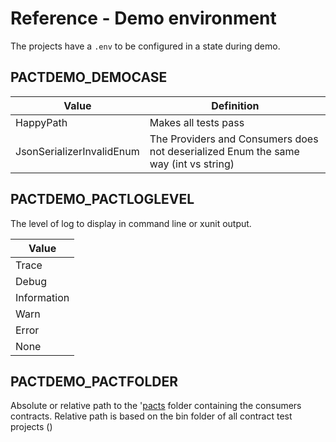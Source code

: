 # Reference - Demo environment

The projects have a `.env` to be configured in a state during demo.

## PACTDEMO_DEMOCASE

| Value                     | Definition                                                                          |
| ------------------------- | ----------------------------------------------------------------------------------- |
| HappyPath                 | Makes all tests pass                                                                |
| JsonSerializerInvalidEnum | The Providers and Consumers does not deserialized Enum the same way (int vs string) |


## PACTDEMO_PACTLOGLEVEL

The level of log to display in command line or xunit output.

| Value       |
| ----------- |
| Trace       |
| Debug       |
| Information |
| Warn        |
| Error       |
| None        |


## PACTDEMO_PACTFOLDER

Absolute or relative path to the '[pacts](../../../test/pacts/) folder containing the consumers contracts.
Relative path is based on the bin folder of all contract test projects ()